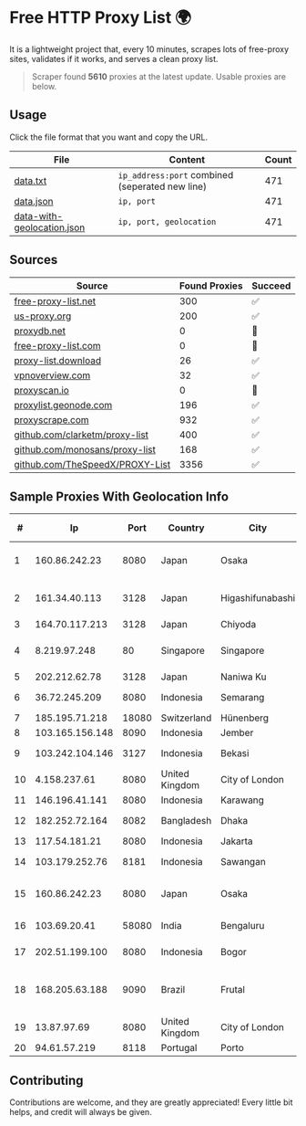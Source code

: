 
# Free HTTP Proxy List 🌍

It is a lightweight project that, every 10 minutes, scrapes lots of free-proxy sites, validates if it works, and serves a clean proxy list.


> Scraper found **5610** proxies at the latest update. Usable proxies are below.

## Usage

Click the file format that you want and copy the URL.


|File|Content|Count|
|----|-------|-----|
|[data.txt](https://raw.githubusercontent.com/themiralay/Proxy-List-World/master/data.txt)|`ip_address:port` combined (seperated new line)|471|
|[data.json](https://raw.githubusercontent.com/themiralay/Proxy-List-World/master/data.json)|`ip, port`|471|
|[data-with-geolocation.json](https://raw.githubusercontent.com/themiralay/Proxy-List-World/master/data-with-geolocation.json)|`ip, port, geolocation`|471|

## Sources

|Source|Found Proxies|Succeed|
|------|-------------|-------|
|[free-proxy-list.net](https://free-proxy-list.net)|300|✅|
|[us-proxy.org](https://www.us-proxy.org)|200|✅|
|[proxydb.net](http://proxydb.net)|0|🚫|
|[free-proxy-list.com](https://free-proxy-list.com/?page=&port=&type%5B%5D=http&type%5B%5D=https&up_time=0&search=Search)|0|🚫|
|[proxy-list.download](https://www.proxy-list.download/HTTP)|26|✅|
|[vpnoverview.com](https://vpnoverview.com/privacy/anonymous-browsing/free-proxy-servers)|32|✅|
|[proxyscan.io](https://www.proxyscan.io)|0|🚫|
|[proxylist.geonode.com](https://proxylist.geonode.com/api/proxy-list?limit=300&page=1&sort_by=lastChecked&sort_type=desc&protocols=http,https)|196|✅|
|[proxyscrape.com](https://api.proxyscrape.com/v2/?request=displayproxies&protocol=http&timeout=10000&country=all&ssl=all&anonymity=all)|932|✅|
|[github.com/clarketm/proxy-list](https://raw.githubusercontent.com/clarketm/proxy-list/master/proxy-list-raw.txt)|400|✅|
|[github.com/monosans/proxy-list](https://raw.githubusercontent.com/monosans/proxy-list/main/proxies/http.txt)|168|✅|
|[github.com/TheSpeedX/PROXY-List](https://raw.githubusercontent.com/TheSpeedX/PROXY-List/master/http.txt)|3356|✅|


## Sample Proxies With Geolocation Info

|#|Ip|Port|Country|City|Internet Service Provider|
|-|--|----|-------|----|-------------------------|
|1|160.86.242.23|8080|Japan|Osaka|Sony Network Communications Inc|
|2|161.34.40.113|3128|Japan|Higashifunabashi|NTT PC Communications, Inc.|
|3|164.70.117.213|3128|Japan|Chiyoda|InfoSphere|
|4|8.219.97.248|80|Singapore|Singapore|Alibaba (US) Technology Co., Ltd.|
|5|202.212.62.78|3128|Japan|Naniwa Ku|SIMPLEIA|
|6|36.72.245.209|8080|Indonesia|Semarang|PT. TELKOM INDONESIA|
|7|185.195.71.218|18080|Switzerland|Hünenberg|Datasource AG|
|8|103.165.156.148|8090|Indonesia|Jember|MEGADATA-ISP|
|9|103.242.104.146|3127|Indonesia|Bekasi|PT Lintas Jaringan Nusantara|
|10|4.158.237.61|8080|United Kingdom|City of London|Microsoft Corporation|
|11|146.196.41.141|8080|Indonesia|Karawang|UNINA|
|12|182.252.72.164|8082|Bangladesh|Dhaka|Agni Systems Limited|
|13|117.54.181.21|8080|Indonesia|Jakarta|PT IndoInternet|
|14|103.179.252.76|8181|Indonesia|Sawangan|PT Pusaka Kreasi Mandiri|
|15|160.86.242.23|8080|Japan|Osaka|Sony Network Communications Inc|
|16|103.69.20.41|58080|India|Bengaluru|Allnet Broadband Network PVT LTD|
|17|202.51.199.100|8080|Indonesia|Bogor|PT. Sejahtera Globalindo|
|18|168.205.63.188|9090|Brazil|Frutal|TCF Telecomunicações Campo Florido Ltda|
|19|13.87.97.69|8080|United Kingdom|City of London|Microsoft Corporation|
|20|94.61.57.219|8118|Portugal|Porto|Vodafone Portugal|



## Contributing

Contributions are welcome, and they are greatly appreciated! Every
little bit helps, and credit will always be given.

